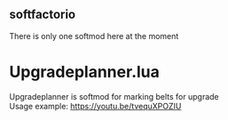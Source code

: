 ## softfactorio

There is only one softmod here at the moment  
# Upgradeplanner.lua  
Upgradeplanner is softmod for marking belts for upgrade  
Usage example: https://youtu.be/tvequXPOZIU
